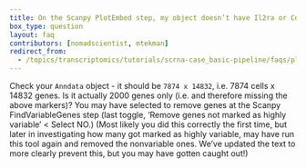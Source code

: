 ```yaml
---
title: On the Scanpy PlotEmbed step, my object doesn’t have Il2ra or Cd8b1 or Cd8a etc.
box_type: question
layout: faq
contributors: [nomadscientist, mtekman]
redirect_from:
  - /topics/transcriptomics/tutorials/scrna-case_basic-pipeline/faqs/plotembed_results_missing
---
```


Check your `Anndata` object - it should be `7874 x 14832`, i.e. 7874 cells x 14832 genes. Is it actually 2000 genes only (i.e. and therefore missing the above markers)? You may have selected to remove genes at the Scanpy FindVariableGenes step (last toggle, ‘Remove genes not marked as highly variable’ < Select NO.) (Most likely you did this correctly the first time, but later in investigating how many got marked as highly variable, may have run this tool again and removed the nonvariable ones. We’ve updated the text to more clearly prevent this, but you may have gotten caught out!)




